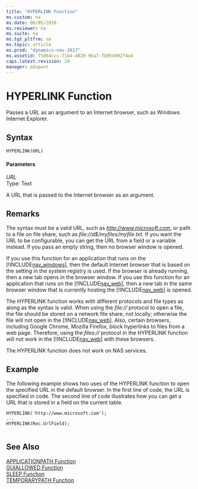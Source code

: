 ```yaml
---
title: "HYPERLINK Function"
ms.custom: na
ms.date: 06/05/2016
ms.reviewer: na
ms.suite: na
ms.tgt_pltfrm: na
ms.topic: article
ms.prod: "dynamics-nav-2017"
ms.assetid: f5d64ccc-71b4-4820-9ba7-fb054092f4a4
caps.latest.revision: 20
manager: edupont
---
```

# HYPERLINK Function
Passes a URL as an argument to an Internet browser, such as Windows Internet Explorer.  
  
## Syntax  
  
```  
HYPERLINK(URL)  
```  
  
#### Parameters  
 *URL*  
 Type: Text  
  
 A URL that is passed to the Internet browser as an argument.  
  
## Remarks  
The syntax must be a valid URL, such as *http://www.microsoft.com*, or path to a file on file share, such as *file://d$/myfiles/myfile.txt*. If you want the URL to be configurable, you can get the URL from a field or a variable instead. If you pass an empty string, then no browser window is opened.  
  
If you use this function for an application that runs on the [!INCLUDE[nav_windows](includes/nav_windows_md.md)], then the default Internet browser that is based on the setting in the system registry is used. If the browser is already running, then a new tab opens in the browser window. If you use this function for an application that runs on the [!INCLUDE[nav_web](includes/nav_web_md.md)], then a new tab in the same browser window that is currently hosting the [!INCLUDE[nav_web](includes/nav_web_md.md)] is opened.  
  
The HYPERLINK function works with different protocols and file types as along as the syntax is valid. When using the *file://* protocol to open a file, the file should be stored on a network file share, not locally; otherwise the file will not open in the [!INCLUDE[nav_web](includes/nav_web_md.md)]. Also, certain browsers, including Google Chrome, Mozilla Firefox, block hyperlinks to files from a web page. Therefore, using the *files://* protocol in the HYPERLINK function will not work in the [!INCLUDE[nav_web](includes/nav_web_md.md)] with these browsers.   
  
The HYPERLINK function does not work on NAS services.  
  
## Example  
 The following example shows two uses of the HYPERLINK function to open the specified URL in the default browser. In the first line of code, the URL is specified in code. The second line of code illustrates how you can get a URL that is stored in a field on the current table.  
  
```  
HYPERLINK('http://www.microsoft.com');   
...  
HYPERLINK(Rec.UrlField);  
  
```  
  
## See Also  
 [APPLICATIONPATH Function](APPLICATIONPATH-Function.md)   
 [GUIALLOWED Function](GUIALLOWED-Function.md)   
 [SLEEP Function](SLEEP-Function.md)   
 [TEMPORARYPATH Function](TEMPORARYPATH-Function.md)